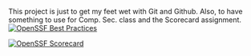 This project is just to get my feet wet with Git and Github. Also, to have something to use for Comp. Sec. class and the Scorecard assignment.
[![OpenSSF Best Practices](https://www.bestpractices.dev/projects/8483/badge)](https://www.bestpractices.dev/projects/8483)

[![OpenSSF Scorecard](https://api.securityscorecards.dev/projects/github.com/tmeinert2020/tmeinert2020.github.io/badge)](https://securityscorecards.dev/viewer/?uri=github.com/tmeinert2020/tmeinert2020.github.io)

